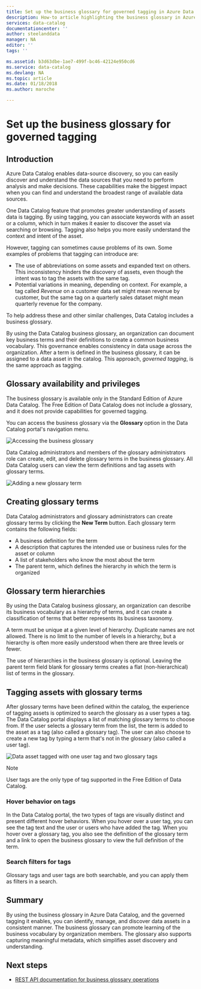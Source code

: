 ```yaml
---
title: Set up the business glossary for governed tagging in Azure Data Catalog | Microsoft Docs
description: How-to article highlighting the business glossary in Azure Data Catalog for defining and using a common business vocabulary to tag registered data assets.
services: data-catalog
documentationcenter: ''
author: steelanddata
manager: NA
editor: ''
tags: ''

ms.assetid: b3d63dbe-1ae7-499f-bc46-42124e950cd6
ms.service: data-catalog
ms.devlang: NA
ms.topic: article
ms.date: 01/18/2018
ms.author: maroche

---
```

# Set up the business glossary for governed tagging
## Introduction
Azure Data Catalog enables data-source discovery, so you can easily discover and understand the data sources that you need to perform analysis and make decisions. These capabilities make the biggest impact when you can find and understand the broadest range of available data sources.

One Data Catalog feature that promotes greater understanding of assets data is tagging. By using tagging, you can associate keywords with an asset or a column, which in turn makes it easier to discover the asset via searching or browsing. Tagging also helps you more easily understand the context and intent of the asset.

However, tagging can sometimes cause problems of its own. Some examples of problems that tagging can introduce are:

* The use of abbreviations on some assets and expanded text on others. This inconsistency hinders the discovery of assets, even though the intent was to tag the assets with the same tag.
* Potential variations in meaning, depending on context. For example, a tag called *Revenue* on a customer data set might mean revenue by customer, but the same tag on a quarterly sales dataset might mean quarterly revenue for the company.  

To help address these and other similar challenges, Data Catalog includes a business glossary.

By using the Data Catalog business glossary, an organization can document key business terms and their definitions to create a common business vocabulary. This governance enables consistency in data usage across the organization. After a term is defined in the business glossary, it can be assigned to a data asset in the catalog. This approach, *governed tagging*, is the same approach as tagging.

## Glossary availability and privileges
The business glossary is available only in the Standard Edition of Azure Data Catalog. The Free Edition of Data Catalog does not include a glossary, and it does not provide capabilities for governed tagging.

You can access the business glossary via the **Glossary** option in the Data Catalog portal's navigation menu.  

![Accessing the business glossary](./media/data-catalog-how-to-business-glossary/01-portal-menu.png)

Data Catalog administrators and members of the glossary administrators role can create, edit, and delete glossary terms in the business glossary. All Data Catalog users can view the term definitions and tag assets with glossary terms.

![Adding a new glossary term](./media/data-catalog-how-to-business-glossary/02-new-term.png)

## Creating glossary terms
Data Catalog administrators and glossary administrators can create glossary terms by clicking the **New Term** button. Each glossary term contains the following fields:

* A business definition for the term
* A description that captures the intended use or business rules for the asset or column
* A list of stakeholders who know the most about the term
* The parent term, which defines the hierarchy in which the term is organized

## Glossary term hierarchies
By using the Data Catalog business glossary, an organization can describe its business vocabulary as a hierarchy of terms, and it can create a classification of terms that better represents its business taxonomy.

A term must be unique at a given level of hierarchy. Duplicate names are not allowed. There is no limit to the number of levels in a hierarchy, but a hierarchy is often more easily understood when there are three levels or fewer.

The use of hierarchies in the business glossary is optional. Leaving the parent term field blank for glossary terms creates a flat (non-hierarchical) list of terms in the glossary.  

## Tagging assets with glossary terms
After glossary terms have been defined within the catalog, the experience of tagging assets is optimized to search the glossary as a user types a tag. The Data Catalog portal displays a list of matching glossary terms to choose from. If the user selects a glossary term from the list, the term is added to the asset as a tag (also called a glossary tag). The user can also choose to create a new tag by typing a term that's not in the glossary (also called a user tag).

![Data asset tagged with one user tag and two glossary tags](./media/data-catalog-how-to-business-glossary/03-tagged-asset.png)

> [!NOTE]
> User tags are the only type of tag supported in the Free Edition of Data Catalog.
>
>

### Hover behavior on tags
In the Data Catalog portal, the two types of tags are visually distinct and present different hover behaviors. When you hover over a user tag, you can see the tag text and the user or users who have added the tag. When you hover over a glossary tag, you also see the definition of the glossary term and a link to open the business glossary to view the full definition of the term.

### Search filters for tags
Glossary tags and user tags are both searchable, and you can apply them as filters in a search.

## Summary
By using the business glossary in Azure Data Catalog, and the governed tagging it enables, you can identify, manage, and discover data assets in a consistent manner. The business glossary can promote learning of the business vocabulary by organization members. The glossary also supports capturing meaningful metadata, which simplifies asset discovery and understanding.

## Next steps
* [REST API documentation for business glossary operations](https://msdn.microsoft.com/library/mt708855.aspx)

